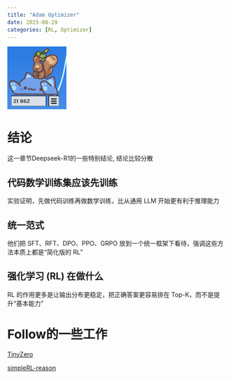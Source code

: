 ```yaml
---
title: "Adam Optimizer"
date: 2025-08-29
categories: [RL, Optimizer]
---
```


![猫猫镇楼](../images/maomao3.png)

# 结论

这一章节Deepseek-R1的一些特别结论, 结论比较分散

## 代码数学训练集应该先训练

实验证明，先做代码训练再做数学训练，比从通用 LLM 开始更有利于推理能力

## 统一范式

他们把 SFT、RFT、DPO、PPO、GRPO 放到一个统一框架下看待，强调这些方法本质上都是“简化版的 RL”

## 强化学习 (RL) 在做什么

RL 的作用更多是让输出分布更稳定，把正确答案更容易排在 Top-K，而不是提升“基本能力”

# Follow的一些工作

[TinyZero](https://x.com/jiayi_pirate/status/1882839370505621655)

[simpleRL-reason](https://hkust-nlp.notion.site/simplerl-reason)
